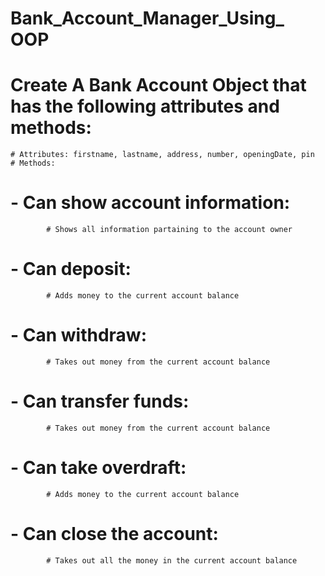 # Bank_Account_Manager_Using_ OOP
# Create A Bank Account Object that has the following attributes and methods:
    # Attributes: firstname, lastname, address, number, openingDate, pin
    # Methods:
#     - Can show account information:
            # Shows all information partaining to the account owner
#     - Can deposit:
            # Adds money to the current account balance
#     - Can withdraw:
            # Takes out money from the current account balance
#     - Can transfer funds:
            # Takes out money from the current account balance
#     - Can take overdraft:
            # Adds money to the current account balance
#     - Can close the account:
            # Takes out all the money in the current account balance

